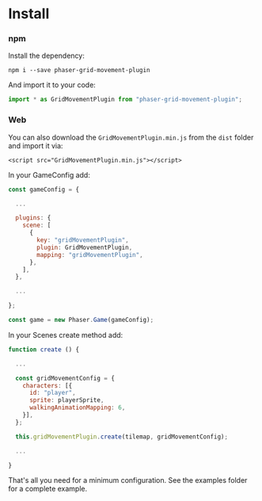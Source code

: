 # Install

### npm

Install the dependency:

```text
npm i --save phaser-grid-movement-plugin
```

And import it to your code:

```javascript
import * as GridMovementPlugin from "phaser-grid-movement-plugin";
```

### Web

You can also download the `GridMovementPlugin.min.js` from the `dist` folder and import it via:

```markup
<script src="GridMovementPlugin.min.js"></script>
```

In your GameConfig add:

```javascript
const gameConfig = {

  ...

  plugins: {
    scene: [
      {
        key: "gridMovementPlugin",
        plugin: GridMovementPlugin,
        mapping: "gridMovementPlugin",
      },
    ],
  },

  ...

};

const game = new Phaser.Game(gameConfig);
```

In your Scenes create method add:

```javascript
function create () {

  ...

  const gridMovementConfig = {
    characters: [{
      id: "player",
      sprite: playerSprite,
      walkingAnimationMapping: 6,
    }],
  };

  this.gridMovementPlugin.create(tilemap, gridMovementConfig);

  ...

}
```

That's all you need for a minimum configuration. See the examples folder for a complete example.

### 

